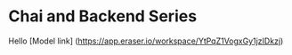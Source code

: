 # Chai and Backend Series
Hello 
[Model link] (https://app.eraser.io/workspace/YtPqZ1VogxGy1jzIDkzj)